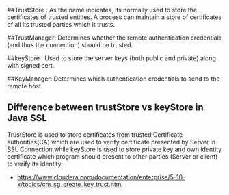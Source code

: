 ##TrustStore :
 As the name indicates, its normally used to store the certificates of trusted entities. A process can maintain a store of certificates of all its trusted parties which it trusts.

##TrustManager: 
Determines whether the remote authentication credentials (and thus the connection) should be trusted.

##keyStore : 
Used to store the server keys (both public and private) along with signed cert.

##KeyManager: 
Determines which authentication credentials to send to the remote host.

## Difference between trustStore vs keyStore in Java SSL
 
TrustStore is used to store certificates from trusted Certificate authorities(CA) which are used to verify certificate presented by Server in SSL Connection while keyStore is used to store private key and own identity certificate which program should present to other parties (Server or client) to verify its identity. 

- https://www.cloudera.com/documentation/enterprise/5-10-x/topics/cm_sg_create_key_trust.html